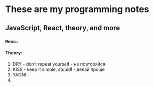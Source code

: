 # These are my programming notes  
## JavaScript, React, theory, and more  

### `Menu:`  
#### Theory:   
1. DRY - don't repeat yourself - не повторяйся  
2. KISS - keep it simple, stupid! - делай проще  
3. YAGNI - 
4. 
